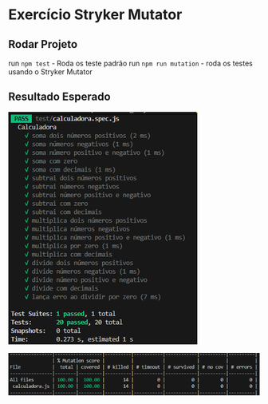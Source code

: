 # Exercício Stryker Mutator

## Rodar Projeto

run `npm test` - Roda os teste padrão
run `npm run mutation` - roda os testes usando o Stryker Mutator


## Resultado Esperado
![Teste Normal](./public/Teste_Normal.png) <br>

![Teste Mutate](./public/Teste_Mutate.png)